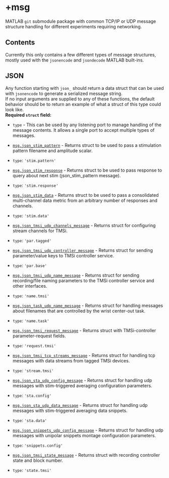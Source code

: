 # +msg #  
MATLAB `git` submodule package with common TCP/IP or UDP message structure handling for different experiments requiring networking.  

## Contents ##
Currently this only contains a few different types of message structures, mostly used with the `jsonencode` and `jsondecode` MATLAB built-ins.  

## JSON ##
Any function starting with `json_` should return a data struct that can be used with `jsonencode` to generate a serialized message string.  
If no input arguments are supplied to any of these functions, the default behavior should be to return an example of what a struct of this type could look like.  
**Required `struct` field:**  
* `type` - This can be used by any listening port to manage handling of the message contents. It allows a single port to accept multiple types of messages.

* [`msg.json_stim_pattern`](json_stim_pattern.m) - Returns struct to be used to pass a stimulation pattern filename and amplitude scalar.
 + `type`: `'stim.pattern'`
* [`msg.json_stim_response`](json_stim_response.m) - Returns struct to be used to pass response to query about next stim (json_stim_pattern message).
 + `type`: `'stim.response'`
* [`msg.json_stim_data`](json_stim_data.m) - Returns struct to be used to pass a consolidated multi-channel data metric from an arbitrary number of responses and channels.
 + `type`: `'stim.data'`
* [`msg.json_tmsi_udp_channels_message`](json_tmsi_udp_channels_message.m) - Returns struct for configuring stream channels for TMSi.
 + `type`: `'par.tagged'`
* [`msg.json_tmsi_udp_controller_message`](json_tmsi_udp_controller_message.m) - Returns struct for sending parameter/value keys to TMSi controller service.
 + `type`: `'par.base'`
* [`msg.json_tmsi_udp_name_message`](json_tmsi_udp_name_message.m) - Returns struct for sending recording/file naming parameters to the TMSi controller service and other interfaces.
 + `type`: `'name.tmsi'`  
* [`msg.json_task_udp_name_message`](json_task_udp_name_message.m) - Returns struct for handling messages about filenames that are controlled by the wrist center-out task.
 + `type`: `'name.task'`
* [`msg.json_tmsi_request_message`](json_tmsi_request_message.m) - Returns struct with TMSi-controller parameter-request fields.
 + `type`: `'request.tmsi'`
* [`msg.json_tmsi_tcp_streams_message`](json_tmsi_tcp_streams_message.m) - Returns struct for handling tcp messages with data streams from tagged TMSi devices.
 + `type`: `'stream.tmsi'`
* [`msg.json_sta_udp_config_message`](json_sta_udp_config_message.m) - Returns struct for handling udp messages with stim-triggered averaging configuration parameters.
 + `type`: `'sta.config'`
* [`msg.json_sta_udp_data_message`](json_sta_udp_data_message.m) - Returns struct for handling udp messages with stim-triggered averaging data snippets.
 + `type`: `'sta.data'`
* [`msg.json_snippets_udp_config_message`](json_snippets_udp_config_message.m) - Returns struct for handling udp messages with unipolar snippets montage configuration parameters.
 + `type`: `'snippets.config'`
* [`msg.json_tmsi_state_message`](json_tmsi_state_message.m) - Returns struct with recording controller state and block number.
 + `type`: `'state.tmsi'`